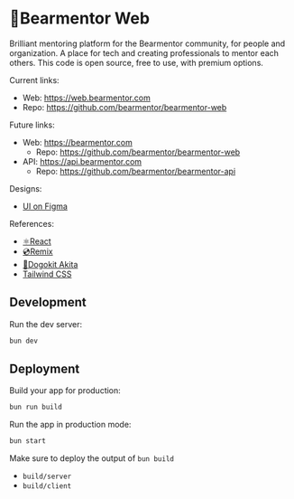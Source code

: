 # 🐻Bearmentor Web

Brilliant mentoring platform for the Bearmentor community, for people and organization. A place for tech and creating professionals to mentor each others. This code is open source, free to use, with premium options.

Current links:

- Web: <https://web.bearmentor.com>
- Repo: <https://github.com/bearmentor/bearmentor-web>

Future links:

- Web: <https://bearmentor.com>
  - Repo: <https://github.com/bearmentor/bearmentor-web>
- API: <https://api.bearmentor.com>
  - Repo: <https://github.com/bearmentor/bearmentor-api>

Designs:

- [UI on Figma](https://figma.com/design/5Oa3oY8QguIt2jGeKob1G8/Bearmentor-Web)

References:

- [⚛️React](https://react.dev)
- [💿Remix](https://remix.run)
- [🐶Dogokit Akita](https://github.com/dogokit/dogokit-akita)
- [Tailwind CSS](https://tailwindcss.com)

## Development

Run the dev server:

```sh
bun dev
```

## Deployment

Build your app for production:

```sh
bun run build
```

Run the app in production mode:

```sh
bun start
```

Make sure to deploy the output of `bun build`

- `build/server`
- `build/client`
